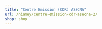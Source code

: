 ```yaml
---
title: "Centre Emission (CDR) ASECNA"
url: /niamey/centre-emission-cdr-asecna-2/
shop: shop
---
```

